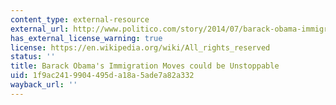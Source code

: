 ```yaml
---
content_type: external-resource
external_url: http://www.politico.com/story/2014/07/barack-obama-immigration-legal-questions-109467.html
has_external_license_warning: true
license: https://en.wikipedia.org/wiki/All_rights_reserved
status: ''
title: Barack Obama's Immigration Moves could be Unstoppable
uid: 1f9ac241-9904-495d-a18a-5ade7a82a332
wayback_url: ''
---
```

